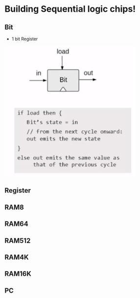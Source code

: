 # Building Sequential logic chips!

## Bit
- 1 bit Register

![bit](./image/bit.png)

## Register

## RAM8

## RAM64

## RAM512

## RAM4K

## RAM16K

## PC